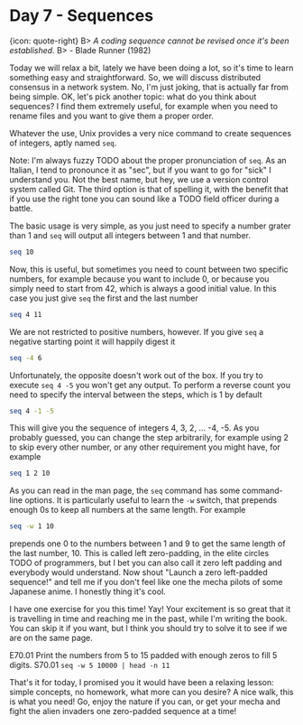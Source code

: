 # Day 7 - Sequences

{icon: quote-right}
B> _A coding sequence cannot be revised once it's been established._
B> - Blade Runner (1982)

Today we will relax a bit, lately we have been doing a lot, so it's time to learn something easy and straightforward. So, we will discuss distributed consensus in a network system. No, I'm just joking, that is actually far from being simple. OK, let's pick another topic: what do you think about sequences? I find them extremely useful, for example when you need to rename files and you want to give them a proper order.

Whatever the use, Unix provides a very nice command to create sequences of integers, aptly named `seq`.

Note: I'm always fuzzy TODO about the proper pronunciation of `seq`. As an Italian, I tend to pronounce it as "sec", but if you want to go for "sick" I understand you. Not the best name, but hey, we use a version control system called Git. The third option is that of spelling it, with the benefit that if you use the right tone you can sound like a TODO field officer during a battle.

The basic usage is very simple, as you just need to specify a number grater than 1 and `seq` will output all integers between 1 and that number.

``` sh
seq 10
```

Now, this is useful, but sometimes you need to count between two specific numbers, for example because you want to include 0, or because you simply need to start from 42, which is always a good initial value. In this case you just give `seq` the first and the last number

``` sh
seq 4 11
```

We are not restricted to positive numbers, however. If you give `seq` a negative starting point it will happily digest it

``` sh
seq -4 6
```

Unfortunately, the opposite doesn't work out of the box. If you try to execute `seq 4 -5` you won't get any output. To perform a reverse count you need to specify the interval between the steps, which is 1 by default

``` sh
seq 4 -1 -5
```

This will give you the sequence of integers 4, 3, 2, ... -4, -5. As you probably guessed, you can change the step arbitrarily, for example using 2 to skip every other number, or any other requirement you might have, for example

``` sh
seq 1 2 10
```

As you can read in the man page, the `seq` command has some command-line options. It is particularly useful to learn the `-w` switch, that prepends enough 0s to keep all numbers at the same length. For example

``` sh
seq -w 1 10
```

prepends one 0 to the numbers between 1 and 9 to get the same length of the last number, 10. This is called left zero-padding, in the elite circles TODO of programmers, but I bet you can also call it zero left padding and everybody would understand. Now shout "Launch a zero left-padded sequence!" and tell me if you don't feel like one the mecha pilots of some Japanese anime. I honestly thing it's cool.

I have one exercise for you this time! Yay! Your excitement is so great that it is travelling in time and reaching me in the past, while I'm writing the book. You can skip it if you want, but I think you should try to solve it to see if we are on the same page.

E70.01 Print the numbers from 5 to 15 padded with enough zeros to fill 5 digits.
S70.01 `seq -w 5 10000 | head -n 11`

That's it for today, I promised you it would have been a relaxing lesson: simple concepts, no homework, what more can you desire? A nice walk, this is what you need! Go, enjoy the nature if you can, or get your mecha and fight the alien invaders one zero-padded sequence at a time!

